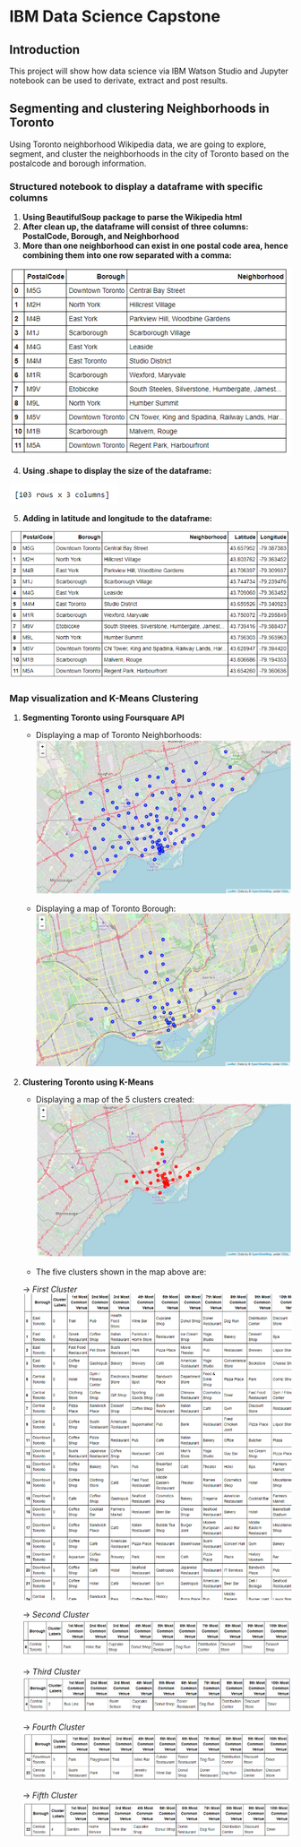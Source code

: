 # IBM Data Science Capstone

## Introduction

This project will show how data science via IBM Watson Studio and Jupyter notebook can be used to derivate, extract and post results.

## Segmenting and clustering Neighborhoods in Toronto

Using Toronto neighborhood Wikipedia data, we are going to explore, segment, and cluster the neighborhoods in the city of Toronto based on the postalcode and borough information.

### Structured notebook to display a dataframe with specific columns

1. __Using BeautifulSoup package to parse the Wikipedia html__
2. __After clean up, the dataframe will consist of three columns: PostalCode, Borough, and Neighborhood__
3. __More than one neighborhood can exist in one postal code area, hence combining them into one row separated with a comma:__

![PostalCode_Neighborhood](https://github.com/abhijithr94/Coursera_Capstone/blob/main/Results/PostalCode_Neighborhood.PNG)

4. __Using .shape to display the size of the dataframe:__

![Dataframe_Size](https://github.com/abhijithr94/Coursera_Capstone/blob/main/Results/Dataframe_Size.PNG)

5. __Adding in latitude and longitude to the dataframe:__

![Geocoder_Location](https://github.com/abhijithr94/Coursera_Capstone/blob/main/Results/Geocoder_Location.PNG)

### Map visualization and K-Means Clustering
1. __Segmenting Toronto using Foursquare API__
	- Displaying a map of Toronto Neighborhoods:
	![Toronto_Neighborhood](https://github.com/abhijithr94/Coursera_Capstone/blob/main/Results/Toronto_Neighborhood.PNG)
	
	- Displaying a map of Toronto Borough:
	![Toronto_Borough](https://github.com/abhijithr94/Coursera_Capstone/blob/main/Results/Toronto_Borough.PNG)
	
2. __Clustering Toronto using K-Means__
	- Displaying a map of the 5 clusters created:
	![Toronto_Clustered](https://github.com/abhijithr94/Coursera_Capstone/blob/main/Results/Toronto_Clustered.PNG)
	
	- The five clusters shown in the map above are:
	
	-> _First Cluster_
	![First Cluster](https://github.com/abhijithr94/Coursera_Capstone/blob/main/Results/First_Cluster.PNG)
	
	-> _Second Cluster_
	![Second Cluster](https://github.com/abhijithr94/Coursera_Capstone/blob/main/Results/Second_Cluster.PNG)
	
	-> _Third Cluster_
	![Third Cluster](https://github.com/abhijithr94/Coursera_Capstone/blob/main/Results/Third_Cluster.PNG)
	
	-> _Fourth Cluster_
	![Fourth Cluster](https://github.com/abhijithr94/Coursera_Capstone/blob/main/Results/Fourth_Cluster.PNG)
	
	-> _Fifth Cluster_
	![Fifth Cluster](https://github.com/abhijithr94/Coursera_Capstone/blob/main/Results/Fifth_Cluster.PNG)
